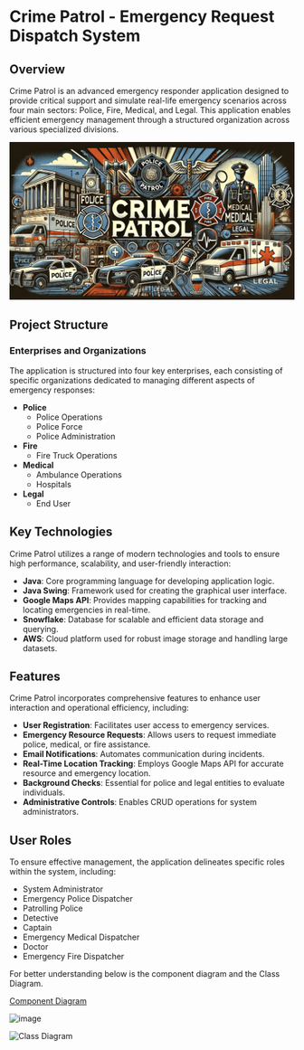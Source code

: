 # Crime Patrol - Emergency Request Dispatch System

## Overview
Crime Patrol is an advanced emergency responder application designed to provide critical support and simulate real-life emergency scenarios across four main sectors: Police, Fire, Medical, and Legal. This application enables efficient emergency management through a structured organization across various specialized divisions.

![App Screenshot](Image/Img1.png)


## Project Structure

### Enterprises and Organizations
The application is structured into four key enterprises, each consisting of specific organizations dedicated to managing different aspects of emergency responses:

- **Police**
  - Police Operations
  - Police Force
  - Police Administration
- **Fire**
  - Fire Truck Operations
- **Medical**
  - Ambulance Operations
  - Hospitals
- **Legal**
  - End User

## Key Technologies
Crime Patrol utilizes a range of modern technologies and tools to ensure high performance, scalability, and user-friendly interaction:

- **Java**: Core programming language for developing application logic.
- **Java Swing**: Framework used for creating the graphical user interface.
- **Google Maps API**: Provides mapping capabilities for tracking and locating emergencies in real-time.
- **Snowflake**: Database for scalable and efficient data storage and querying.
- **AWS**: Cloud platform used for robust image storage and handling large datasets.

## Features
Crime Patrol incorporates comprehensive features to enhance user interaction and operational efficiency, including:

- **User Registration**: Facilitates user access to emergency services.
- **Emergency Resource Requests**: Allows users to request immediate police, medical, or fire assistance.
- **Email Notifications**: Automates communication during incidents.
- **Real-Time Location Tracking**: Employs Google Maps API for accurate resource and emergency location.
- **Background Checks**: Essential for police and legal entities to evaluate individuals.
- **Administrative Controls**: Enables CRUD operations for system administrators.

## User Roles
To ensure effective management, the application delineates specific roles within the system, including:

- System Administrator
- Emergency Police Dispatcher
- Patrolling Police
- Detective
- Captain
- Emergency Medical Dispatcher
- Doctor
- Emergency Fire Dispatcher

For better understanding below is the component diagram and the Class Diagram.

[Component Diagram](https://user-images.githubusercontent.com/114356277/206962316-d60b332e-61b5-4fe3-8ee5-ca25f37a0938.png)


<img width="678" alt="image" src="https://user-images.githubusercontent.com/98195578/206963795-b6eb1617-e23e-4ade-bbb0-ddbc5276b507.png">




![Class Diagram](https://user-images.githubusercontent.com/114356277/206963348-2ecbd768-af11-4431-9c4b-3d02c80b3513.png)

